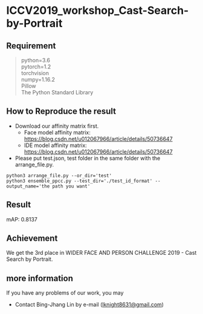 # ICCV2019_workshop_Cast-Search-by-Portrait

## Requirement
> python=3.6  
> pytorch=1.2  
> torchvision  
> numpy=1.16.2  
> Pillow  
> The Python Standard Library  
  
## How to Reproduce the result

* Download our affinity matrix first.
  * Face model affinity matrix: https://blog.csdn.net/u012067966/article/details/50736647
  * IDE model affinity matrix:  https://blog.csdn.net/u012067966/article/details/50736647
* Please put test.json, test folder in the same folder with the arrange_file.py.

```
python3 arrange_file.py --or_dir='test'
python3 ensemble_ppcc.py --test_dir='./test_id_format' --output_name='the path you want'
```   

## Result

mAP: 0.8137

## Achievement

We get the 3rd place in WIDER FACE AND PERSON CHALLENGE 2019 - Cast Search by Portrait.

## more information
If you have any problems of our work, you may
* Contact Bing-Jhang Lin by e-mail (lknight8631@gmail.com)
